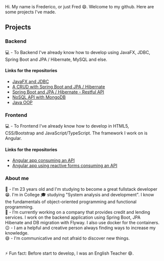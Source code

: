 <body>
    Hi. My name is Frederico, or just Fred 😄. Welcome to my github. Here are some projects I've made. 
<h2>Projects</h2>
 
 <div>
     <span>
 <h3>Backend</h3>
 💻 - To Backend I've already know how to develop using JavaFX, JDBC, Spring Boot and JPA / Hibernate, MySQL and else. <br>
 <h4>Links for the repositories</h4>
 <ul>
 <li>
 <a href="https://github.com/fred1895/workshop-javafx-jdbc">JavaFX and JDBC</a>
 </li>
         
 <li>
 <a href="https://github.com/fred1895/cursomvc">A CRUD with Spring Boot and JPA / Hibernate</a>
 </li>
 
 <li>
 <a href="https://github.com/fred1895/spring-angular-clientes_project">Spring Boot and JPA / Hibernate - Restful API</a>
 </li>
 
  <li>
 <a href="https://github.com/fred1895/mongodb-springboot">NoSQL API with MongoDB</a>
 </li>
 
 <li>
 <a href="https://github.com/fred1895/election_in_java">Java OOP</a>
 </li>
 </ul>       
 </span>
     <span>
 <h3>Frontend</h3>
 💻 - To Frontend I've already know how to develop in HTML5, CSS/Bootstrap and JavaScript/TypeScript. The framework I work on is Angular.<br>
 <h4>Links for the repositories</h4>
 <ul>
 <li>
 <a href="https://github.com/fred1895/angular-clientes-app">Angular app consuming an API</a>
 </li>
 
 <li>
 <a href="https://github.com/fred1895/front-agenda-angular">Angular app using reactive forms consuming an API</a>
 </li>
 </ul>
 </span>
 </div>       
 </hr>
 <h3>About me</h3>
  💬 - I'm 23 years old and I'm studying to become a great fullstack developer 😁. I'm in College 🎓 studying "System analysis and development". I know the fundamentals of object-oriented programming and functional programming.
 </br>
 🔭 - I’m currently working on a company that provides credit and lending services. I work on the backend application using Spring Boot, JPA Hibenate and DB migration with Flyway. I also use docker for the containers.
 😉 - I am a helpful and creative person always finding ways to increase my knowledge. 
 <br>
 😄 - I'm communicative and not afraid to discover new things.
 </br></br>
 
 ⚡ Fun fact: Before start to develop, I was an English Teacher 😄.
  
 </body>

<!--
**fred1895/fred1895** is a ✨ _special_ ✨ repository because its `README.md` (this file) appears on your GitHub profile.

Here are some ideas to get you started:


- 🌱 I’m currently learning ...
- 👯 I’m looking to collaborate on ...
- 🤔 I’m looking for help with ...
- 💬 Ask me about ...
- 📫 How to reach me: ...
- 😄 Pronouns: ...
- ⚡ Fun fact: ...
-->
